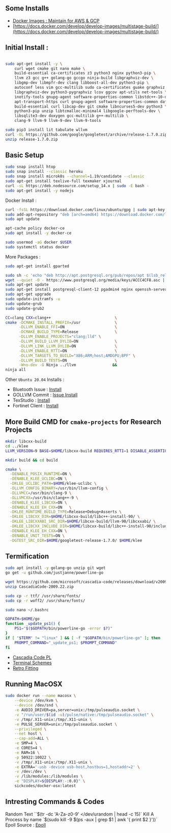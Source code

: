 ## Some Installs

- [Docker Images : Maintain for AWS & GCP](https://hub.docker.com/u/prodrelworks)
- [https://docs.docker.com/develop/develop-images/multistage-build/](https://docs.docker.com/develop/develop-images/multistage-build/)

## Initial Install :

```bash

sudo apt-get install -y \
    curl wget cmake git nano make \
    build-essential ca-certificates z3 python3 nginx python3-pip \
    llvm z3 gcc g++ golang-go gccgo ninja-build libgraphviz-dev \
    libgmp-dev libmpfr-dev clang libboost-all-dev python3-pip \
    autoconf less vim gcc-multilib sudo ca-certificates guake graphviz \
    libgraphviz-dev python3-pygraphviz lcov ggcov apt-utils net-tools \
    inotify-tools gnupg-agent software-properties-common libstdc++-10-dev inotify-tools \
    apt-transport-https curl gnupg-agent software-properties-common dafny z3 \
    build-essential curl libcap-dev git cmake libncurses5-dev python3 \
    python3-pip unzip libtcmalloc-minimal4 libgoogle-perftools-dev \
    libsqlite3-dev doxygen gcc-multilib g++-multilib \
    clang-9 llvm-9 llvm-9-dev llvm-9-tools

sudo pip3 install lit tabulate wllvm
curl -OL https://github.com/google/googletest/archive/release-1.7.0.zip
unzip release-1.7.0.zip
```
## Basic Setup 

```bash
sudo snap install htop
sudo snap install --classic heroku
sudo snap install microk8s --channel=1.19/candidate --classic
sudo apt-get install texlive-full texmaker xjournal
curl -sL https://deb.nodesource.com/setup_14.x | sudo -E bash -
sudo apt-get install -y nodejs
```

Docker Install  : 

```bash
curl -fsSL https://download.docker.com/linux/ubuntu/gpg | sudo apt-key add -
sudo add-apt-repository "deb [arch=amd64] https://download.docker.com/linux/ubuntu focal stable"
sudo apt update

apt-cache policy docker-ce
sudo apt install -y docker-ce

sudo usermod -aG docker $USER
sudo systemctl status docker
```

More Packages : 

```bash 
sudo apt-get install gparted

sudo sh -c 'echo "deb http://apt.postgresql.org/pub/repos/apt $(lsb_release -cs)-pgdg main" > /etc/apt/sources.list.d/pgdg.list'
wget --quiet -O - https://www.postgresql.org/media/keys/ACCC4CF8.asc | sudo apt-key add -
sudo apt-get update
sudo apt-get install postgresql-client-12 pgadmin4 nginx openssh-server libstdc++-10-dev
sudo apt-get upgrade
sudo update-initramfs -u
sudo update-grub
sudo update-grub2
```

```bash
CC=clang CXX=clang++                            \
cmake -DCMAKE_INSTALL_PREFIX=/usr               \
      -DLLVM_ENABLE_FFI=ON                      \
      -DCMAKE_BUILD_TYPE=Release                \
      -DLLVM_ENABLE_PROJECTS="clang;lld" \
      -DLLVM_BUILD_LLVM_DYLIB=ON                \
      -DLLVM_LINK_LLVM_DYLIB=ON                 \
      -DLLVM_ENABLE_RTTI=ON                     \
      -DLLVM_TARGETS_TO_BUILD="X86;ARM;host;AMDGPU;BPF" \
      -DLLVM_BUILD_TESTS=ON                     \
      -Wno-dev -G Ninja ../llvm                &&
ninja all
```

Other `Ubuntu 20.04` Installs :

- Bluetooth Issue : [Install](https://askubuntu.com/questions/922860/pairing-apple-airpods-as-headset)
- GOLLVM Commit : [Issue Install](https://go.googlesource.com/gollvm/+/9e1280ddbe7c442191b630827c030d13de35b569)
- TexStudio : [Install](https://linuxhint.com/install-texstudio-latex-editor-linux/)
- Fortinet Client : [Install](https://www.forticlient.com/downloads)

## More Build CMD for `cmake-projects` for Research Projects

```bash
mkdir libcxx-build
cd ../klee
LLVM_VERSION=9 BASE=$HOME/libcxx-build REQUIRES_RTTI=1 DISABLE_ASSERTIONS=1 ENABLE_DEBUG=0 ENABLE_OPTIMIZED=1 ./scripts/build/build.sh libcxx

mkdir build && cd build

cmake \
  -DENABLE_POSIX_RUNTIME=ON \
  -DENABLE_KLEE_UCLIBC=ON \
  -DKLEE_UCLIBC_PATH=$HOME/klee-uclibc \
  -DLLVM_CONFIG_BINARY=/usr/bin/llvm-config \
  -DLLVMCC=/usr/bin/clang-9 \
  -DLLVMCXX=/usr/bin/clang++-9 \
  -DENABLE_KLEE_LIBCXX=ON \
  -DENABLE_KLEE_EH_CXX=ON	\
  -DKLEE_RUNTIME_BUILD_TYPE=Release+Debug+Asserts \
  -DKLEE_LIBCXX_DIR=$HOME/libcxx-build/libc++-install-90/ \
  -DKLEE_LIBCXXABI_SRC_DIR=$HOME/libcxx-build/llvm-90/libcxxabi/ \
  -DKLEE_LIBCXX_INCLUDE_DIR=$HOME/libcxx-build/libc++-install-90/include/c++/v1/ \
  -DENABLE_KLEE_EH_CXX=ON \
  -DENABLE_UNIT_TESTS=ON \
  -DGTEST_SRC_DIR=$HOME/googletest-release-1.7.0/ $HOME/klee
```

## Termification

```bash
sudo apt install -y golang-go unzip git wget
go get -u github.com/justjanne/powerline-go

wget https://github.com/microsoft/cascadia-code/releases/download/v2009.22/CascadiaCode-2009.22.zip
unzip CascadiaCode-2009.22.zip

sudo cp -r ttf/ /usr/share/fonts/
sudo cp -r woff2/ /usr/share/fonts/

sudo nano ~/.bashrc

GOPATH=$HOME/go
function _update_ps1() {
    PS1="$($GOPATH/bin/powerline-go -error $?)"
}
if [ "$TERM" != "linux" ] && [ -f "$GOPATH/bin/powerline-go" ]; then
    PROMPT_COMMAND="_update_ps1; $PROMPT_COMMAND"
fi
```

* [Cascadia Code PL](https://github.com/microsoft/cascadia-code/releases?WT.mc_id=-blog-scottha)
* [Terminal Schemes](https://docs.microsoft.com/en-us/windows/terminal/custom-terminal-gallery/frosted-glass-theme)
* [Retro Fitting](https://docs.microsoft.com/en-us/windows/terminal/custom-terminal-gallery/retro-command-prompt)

## Running MacOSX

```bash
sudo docker run --name macosx \
    --device /dev/kvm \
    --device /dev/snd \
    -e AUDIO_DRIVER=pa,server=unix:/tmp/pulseaudio.socket \
    -v "/run/user/$(id -u)/pulse/native:/tmp/pulseaudio.socket" \
    -v /tmp/.X11-unix:/tmp/.X11-unix \
    -e PULSE_SERVER=unix:/tmp/pulseaudio.socket \
    --privileged \
    --net host \
    --cap-add=ALL \
    -e SMP=4 \
    -e CORES=4 \
    -e RAM=16 \
    -p 50922:10022 \
    -v /tmp/.X11-unix:/tmp/.X11-unix \
    -e EXTRA='-usb -device usb-host,hostbus=1,hostaddr=2' \
    -v /dev:/dev \
    -v /lib/modules:/lib/modules \
    -e "DISPLAY=${DISPLAY:-:0.0}" \
    sickcodes/docker-osx:latest
```

## Intresting Commands & Codes

Random Text ``$(tr -dc 'A-Za-z0-9' </dev/urandom | head -c 15)`
Kill A Process by name  `$(sudo kill -9 $(ps -aux | grep $1 | awk '{ print $2 }'))`
Epoll Source : [Epoll](https://github.com/enki/libev/blob/master/ev_epoll.c)
